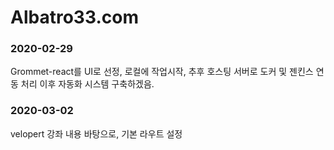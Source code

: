 # Albatro33.com

### 2020-02-29

Grommet-react를 UI로 선정, 로컬에 작업시작,
추후 호스팅 서버로 도커 및 젠킨스 연동 처리 이후
자동화 시스템 구축하겠음.

### 2020-03-02

velopert 강좌 내용 바탕으로, 기본 라우트 설정
